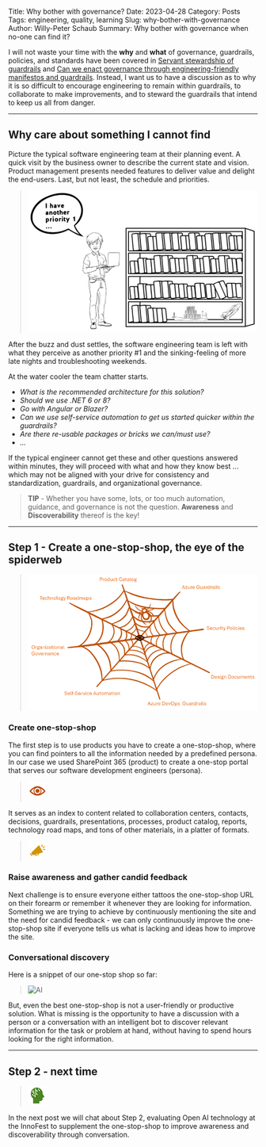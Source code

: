 Title: Why bother with governance?
Date: 2023-04-28
Category: Posts 
Tags: engineering, quality, learning
Slug: why-bother-with-governance
Author: Willy-Peter Schaub
Summary: Why bother with governance when no-one can find it?

I will not waste your time with the **why** and **what** of governance, guardrails, policies, and standards have been covered in [Servant stewardship of guardrails](/servant-stewardship-of-guardrails.html) and [Can we enact governance through engineering-friendly manifestos and guardrails](/governance-manifestos-guardrails.html). Instead, I want us to have a discussion as to why it is so difficult to encourage engineering to remain within guardrails, to collaborate to make improvements, and to steward the guardrails that intend to keep us all from danger.  

---

## Why care about something I cannot find

Picture the typical software engineering team at their planning event. A quick visit by the business owner to describe the current state and vision. Product management presents needed features to deliver value and delight the end-users. Last, but not least, the schedule and priorities.

> ![Priority](../images/why-bother-with-governance-1.png) 

After the buzz and dust settles, the software engineering team is left with what they perceive as another priority #1 and the sinking-feeling of more late nights and troubleshooting weekends.

At the water cooler the team chatter starts.

- _What is the recommended architecture for this solution?_
- _Should we use .NET 6 or 8?_ 
- _Go with Angular or Blazer?_
- _Can we use self-service automation to get us started quicker within the guardrails?_ 
- _Are there re-usable packages or bricks we can/must use?_ 
- _..._

If the typical engineer cannot get these and other questions answered within minutes, they will proceed with what and how they know best ... which may not be aligned with your drive for consistency and standardization, guardrails, and organizational governance.

>
> **TIP** - Whether you have some, lots, or too much automation, guidance, and governance is not the question. **Awareness** and **Discoverability** thereof is the key!
>

---

## Step 1 - Create a one-stop-shop, the eye of the spiderweb

> ![Spiderweb](../images/why-bother-with-governance-2.png) 

### Create one-stop-shop

The first step is to use products you have to create a one-stop-shop, where you can find pointers to all the information needed by a predefined persona. In our case we used SharePoint 365 (product) to create a one-stop portal that serves our software development engineers (persona).

> ![Eye](../images/why-bother-with-governance-3.png) 

It serves as an index to content related to collaboration centers, contacts, decisions, guardrails, presentations, processes, product catalog, reports, technology road maps, and tons of other materials, in a platter of formats.

> ![Awareness](../images/why-bother-with-governance-4.png) 

### Raise awareness and gather candid feedback

Next challenge is to ensure everyone either tattoos the one-stop-shop URL on their forearm or remember it whenever they are looking for information. Something we are trying to achieve by continuously mentioning the site and the need for candid feedback - we can only continuously improve the one-stop-shop site if everyone tells us what is lacking and ideas how to improve the site.

### Conversational discovery

Here is a snippet of our one-stop shop so far:

> ![AI](../images/why-bother-with-governance-6.png) 

But, even the best one-stop-shop is not a user-friendly or productive solution. What is missing is the opportunity to have a discussion with a person or a conversation with an intelligent bot to discover relevant information for the task or problem at hand, without having to spend hours looking for the right information.

---

## Step 2 - next time

> ![AI](../images/why-bother-with-governance-5.png) 

In the next post we will chat about Step 2, evaluating Open AI technology at the InnoFest to supplement the one-stop-shop to improve awareness and discoverability through conversation.

